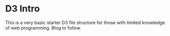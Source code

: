 # D3 Intro

This is a very basic starter D3 file structure for those with limited knowledge of web programming. Blog to follow.
